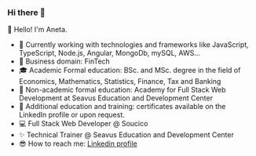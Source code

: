### Hi there 👋

<!--
**anetastankovska/anetastankovska** is a ✨ _special_ ✨ repository because its `README.md` (this file) appears on your GitHub profile.

Here are some ideas to get you started:

- 🔭 I’m currently working on ...
- 🌱 I’m currently learning ...
- 👯 I’m looking to collaborate on ...
- 🤔 I’m looking for help with ...
- 💬 Ask me about ...
- 📫 How to reach me: ...
- 😄 Pronouns: ...
- ⚡ Fun fact: ...
-->

👋 Hello! I'm Aneta.

- 🏢 Currently working with technologies and frameworks like JavaScript, TypeScript, Node.js, Angular, MongoDb, mySQL, AWS...
- 📝 Business domain: FinTech 
- 🎓 Academic Formal education: BSc. and MSc. degree in the field of Economics, Mathematics, Statistics, Finance, Tax and Banking
- 🌱 Non-academic formal education: Academy for Full Stack Web Development at Seavus Education and Development Center
- 💫 Additional education and training: certificates available on the LinkedIn profile or upon request.
- 💻 Full Stack Web Developer @ Soucico
- ✨ Technical Trainer @ Seavus Education and Development Center 
- 😎 How to reach me: [Linkedin profile](https://www.linkedin.com/in/aneta-stankovska-ane/)

 

